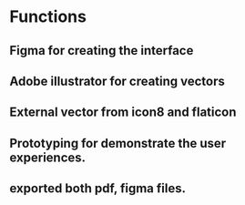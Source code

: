 # Functions

## Figma for creating the interface
## Adobe illustrator for creating vectors
## External vector from icon8 and flaticon
## Prototyping for demonstrate the user experiences.
## exported both pdf, figma files.
